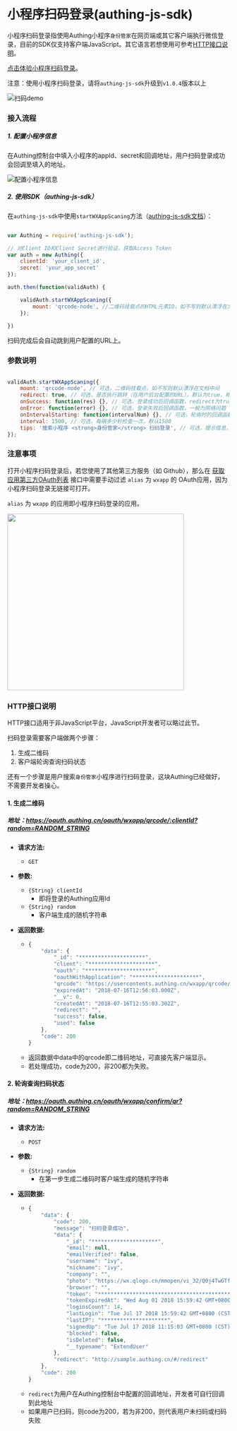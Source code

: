 # 小程序扫码登录(authing-js-sdk)

小程序扫码登录指使用Authing小程序``身份管家``在网页端或其它客户端执行微信登录，目前的SDK仅支持客户端JavaScript。其它语言若想使用可参考[HTTP接口说明](https://docs.authing.cn/#/quick_start/wxapp_scan_login?id=http%E6%8E%A5%E5%8F%A3%E8%AF%B4%E6%98%8E)。

[点击体验小程序扫码登录](http://sample.authing.cn)。

注意：使用小程序扫码登录，请将``authing-js-sdk``升级到``v1.0.4``版本以上

![扫码demo](https://usercontents.authing.cn/wxapp-scaning-demo.gif)

### 接入流程

##### 1. 配置小程序信息

在Authing控制台中填入小程序的appId、secret和回调地址，用户扫码登录成功会回调至填入的地址。

![配置小程序信息](https://usercontents.authing.cn/wxapp-oauth-config.png)

##### 2. 使用SDK（authing-js-sdk）

在``authing-js-sdk``中使用``startWXAppScaning``方法（[authing-js-sdk文档](https://docs.authing.cn/#/quick_start/javascript)）： 

``` javascript

var Authing = require('authing-js-sdk');

// 对Client ID和Client Secret进行验证，获取Access Token
var auth = new Authing({
	clientId: 'your_client_id',
	secret: 'your_app_secret'
});

auth.then(function(validAuth) {

	validAuth.startWXAppScaning({
    	mount: 'qrcode-node', //二维码挂载点的HTML元素ID，如不写则默认漂浮在文档中间
	});
	
})

```

扫码完成后会自动跳到用户配置的URL上。

### 参数说明

``` javascript

validAuth.startWXAppScaning({
  	mount: 'qrcode-node', // 可选，二维码挂载点，如不写则默认漂浮在文档中间
  	redirect: true, // 可选，是否执行跳转（在用户后台配置的URL），默认为true，相关用户信息回传至url上
  	onSuccess: function(res) {}, // 可选，登录成功后回调函数，redirect为true时不回调此函数
  	onError: function(error) {}, // 可选，登录失败后回调函数，一般为网络问题
  	onIntervalStarting: function(intervalNum) {}, // 可选，轮询时的回调函数，intervalNum 为 setInterval 返回的数值，可使用 clearInterval 停止轮询
  	interval: 1500, // 可选，每隔多少秒检查一次，默认1500
  	tips: '搜索小程序 <strong>身份管家</strong> 扫码登录', // 可选，提示信息，可写HTML
});
```

### 注意事项

打开小程序扫码登录后，若您使用了其他第三方服务（如 Github），那么在 [获取应用第三方OAuth列表](https://docs.authing.cn/#/oauth/read_oauth_list) 接口中需要手动过滤 ``alias`` 为 ``wxapp`` 的 OAuth应用，因为小程序扫码登录无链接可打开。

``alias`` 为 ``wxapp`` 的应用即小程序扫码登录的应用。

<img width="400" height="400" src="https://cdn.authing.cn/sdk/guide/image/authing-login-form-wx-qrcode.png"/>

### HTTP接口说明

HTTP接口适用于非JavaScript平台，JavaScript开发者可以略过此节。

扫码登录需要客户端做两个步骤：

1. 生成二维码
2. 客户端轮询查询扫码状态

还有一个步骤是用户搜索``身份管家``小程序进行扫码登录，这块Authing已经做好，不需要开发者操心。

#### 1. 生成二维码

##### 地址：https://oauth.authing.cn/oauth/wxapp/qrcode/:clientId?random=RANDOM_STRING

- **请求方法:**

  - ```GET```

- **参数:**

  - ```{String} clientId```
  	- 即将登录的Authing应用Id
  - ```{String} random```
  	- 客户端生成的随机字符串

- **返回数据:**

  - ``` javascript
	{
		"data": {
			"_id": "*********************",
			"client": "*********************",
			"oauth": "*********************",
			"oauthWithApplication": "*********************",
			"qrcode": "https://usercontents.authing.cn/wxapp/qrcode/SweuVjfoPwSUTVEUv.png",
			"expiredAt": "2018-07-16T12:56:03.000Z",
			"__v": 0,
			"createdAt": "2018-07-16T12:55:03.302Z",
			"redirect": "",
			"success": false,
			"used": false
		},
		"code": 200
	}
    ```
   - 返回数据中data中的qrcode即二维码地址，可直接先客户端显示。
   - 若处理成功，code为200，非200都为失败。

#### 2. 轮询查询扫码状态

##### 地址：https://oauth.authing.cn/oauth/wxapp/confirm/qr?random=RANDOM_STRING

- **请求方法:**

  - ```POST```

- **参数:**

  - ```{String} random```
  	- 在第一步生成二维码时客户端生成的随机字符串

- **返回数据:**

  - ``` javascript
	{
		"data": {
			"code": 200,
			"message": "扫码登录成功",
			"data": {
				"_id": "*********************",
				"email": null,
				"emailVerified": false,
				"username": "ivy",
				"nickname": "ivy",
				"company": "",
				"photo": "https://wx.qlogo.cn/mmopen/vi_32/Q0j4TwGTfTLkQc7PfrbBqFMib6lkPUxaA5UsMiadibfWQtKv0CBcKnH2khXicvUB9WB2ibYxN6GRTaTsQfPtlsAafBg/132",
				"browser": "",
				"token": "******************************************.*********************.*********************",
				"tokenExpiredAt": "Wed Aug 01 2018 15:59:42 GMT+0800 (CST)",
				"loginsCount": 14,
				"lastLogin": "Tue Jul 17 2018 15:59:42 GMT+0800 (CST)",
				"lastIP": "*********************",
				"signedUp": "Tue Jul 17 2018 11:15:03 GMT+0800 (CST)",
				"blocked": false,
				"isDeleted": false,
				"__typename": "ExtendUser"
			},
			"redirect": "http://sample.authing.cn/#/redirect"
		},
		"code": 200
	}
    ```
  - ``redirect``为用户在Authing控制台中配置的回调地址，开发者可自行回调到此地址
  - 如果用户已扫码，则code为200，若为非200，则代表用户未扫码或扫码失败
